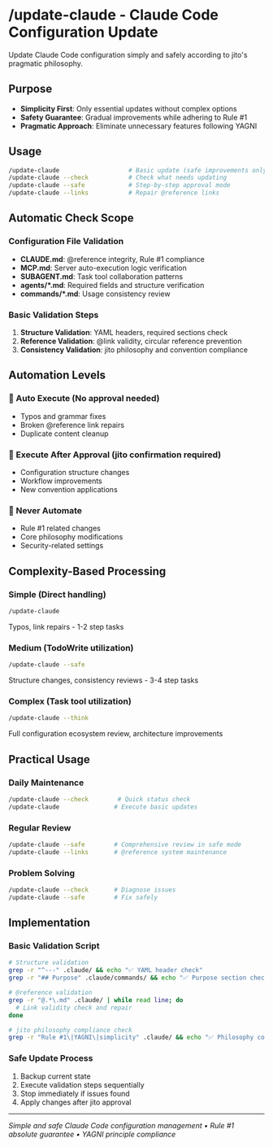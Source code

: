 # /update-claude - Claude Code Configuration Update

Update Claude Code configuration simply and safely according to jito's pragmatic philosophy.

## Purpose
- **Simplicity First**: Only essential updates without complex options
- **Safety Guarantee**: Gradual improvements while adhering to Rule #1
- **Pragmatic Approach**: Eliminate unnecessary features following YAGNI

## Usage
```bash
/update-claude                   # Basic update (safe improvements only)
/update-claude --check           # Check what needs updating
/update-claude --safe            # Step-by-step approval mode
/update-claude --links           # Repair @reference links
```

## Automatic Check Scope

### Configuration File Validation
- **CLAUDE.md**: @reference integrity, Rule #1 compliance
- **MCP.md**: Server auto-execution logic verification  
- **SUBAGENT.md**: Task tool collaboration patterns
- **agents/*.md**: Required fields and structure verification
- **commands/*.md**: Usage consistency review

### Basic Validation Steps
1. **Structure Validation**: YAML headers, required sections check
2. **Reference Validation**: @link validity, circular reference prevention  
3. **Consistency Validation**: jito philosophy and convention compliance

## Automation Levels

### 🤖 Auto Execute (No approval needed)
- Typos and grammar fixes
- Broken @reference link repairs
- Duplicate content cleanup

### 🤝 Execute After Approval (jito confirmation required)  
- Configuration structure changes
- Workflow improvements
- New convention applications

### 🛑 Never Automate
- Rule #1 related changes
- Core philosophy modifications
- Security-related settings

## Complexity-Based Processing

### Simple (Direct handling)
```bash
/update-claude
```
Typos, link repairs - 1-2 step tasks

### Medium (TodoWrite utilization)  
```bash
/update-claude --safe
```
Structure changes, consistency reviews - 3-4 step tasks

### Complex (Task tool utilization)
```bash  
/update-claude --think
```
Full configuration ecosystem review, architecture improvements

## Practical Usage

### Daily Maintenance
```bash
/update-claude --check        # Quick status check
/update-claude               # Execute basic updates
```

### Regular Review
```bash
/update-claude --safe        # Comprehensive review in safe mode
/update-claude --links       # @reference system maintenance
```

### Problem Solving
```bash
/update-claude --check       # Diagnose issues
/update-claude --safe        # Fix safely
```

## Implementation

### Basic Validation Script
```bash
# Structure validation
grep -r "^---" .claude/ && echo "✅ YAML header check"
grep -r "## Purpose" .claude/commands/ && echo "✅ Purpose section check"

# @reference validation  
grep -r "@.*\.md" .claude/ | while read line; do
  # Link validity check and repair
done

# jito philosophy compliance check
grep -r "Rule #1\|YAGNI\|simplicity" .claude/ && echo "✅ Philosophy consistency check"
```

### Safe Update Process
1. Backup current state
2. Execute validation steps sequentially  
3. Stop immediately if issues found
4. Apply changes after jito approval

---

*Simple and safe Claude Code configuration management • Rule #1 absolute guarantee • YAGNI principle compliance*
